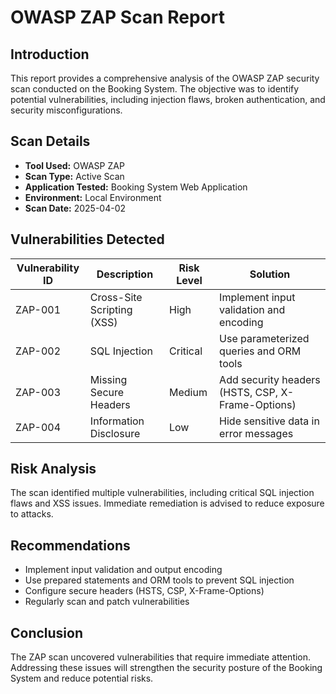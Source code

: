 # OWASP ZAP Scan Report

## Introduction

This report provides a comprehensive analysis of the OWASP ZAP security scan conducted on the Booking System. The objective was to identify potential vulnerabilities, including injection flaws, broken authentication, and security misconfigurations.

## Scan Details

- **Tool Used:** OWASP ZAP  
- **Scan Type:** Active Scan  
- **Application Tested:** Booking System Web Application  
- **Environment:** Local Environment  
- **Scan Date:** 2025-04-02  

## Vulnerabilities Detected

| Vulnerability ID | Description                     | Risk Level | Solution                                      |
|------------------|---------------------------------|------------|-----------------------------------------------|
| ZAP-001          | Cross-Site Scripting (XSS)      | High       | Implement input validation and encoding       |
| ZAP-002          | SQL Injection                   | Critical   | Use parameterized queries and ORM tools       |
| ZAP-003          | Missing Secure Headers          | Medium     | Add security headers (HSTS, CSP, X-Frame-Options) |
| ZAP-004          | Information Disclosure          | Low        | Hide sensitive data in error messages         |

## Risk Analysis

The scan identified multiple vulnerabilities, including critical SQL injection flaws and XSS issues. Immediate remediation is advised to reduce exposure to attacks.

## Recommendations

- Implement input validation and output encoding
- Use prepared statements and ORM tools to prevent SQL injection
- Configure secure headers (HSTS, CSP, X-Frame-Options)
- Regularly scan and patch vulnerabilities

## Conclusion

The ZAP scan uncovered vulnerabilities that require immediate attention. Addressing these issues will strengthen the security posture of the Booking System and reduce potential risks.
